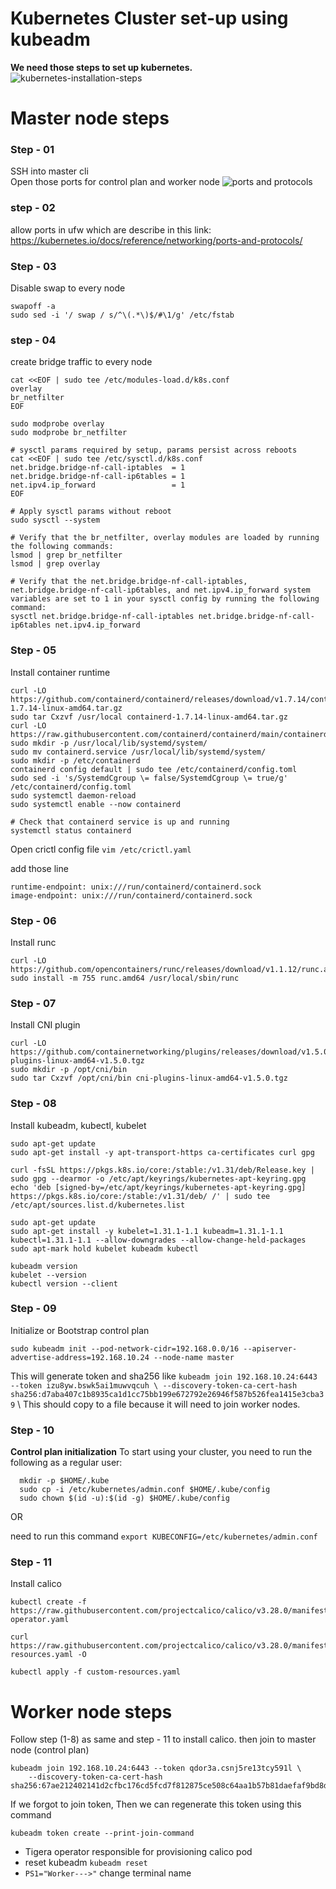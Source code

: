 # Kubernetes Cluster set-up using kubeadm

**We need those steps to set up kubernetes.**
![kubernetes-installation-steps](images/kubernetes-installation-steps.png)

# Master node steps
### Step - 01
SSH into master cli \
Open those ports for control plan and worker node
![ports and protocols](images/kubernetes-ports.png)


### step - 02 
allow ports in ufw which are describe in this link: https://kubernetes.io/docs/reference/networking/ports-and-protocols/

### Step - 03
Disable swap to every node
```shell
swapoff -a
sudo sed -i '/ swap / s/^\(.*\)$/#\1/g' /etc/fstab
```

### step - 04
create bridge traffic to every node
```shell
cat <<EOF | sudo tee /etc/modules-load.d/k8s.conf
overlay
br_netfilter
EOF

sudo modprobe overlay
sudo modprobe br_netfilter

# sysctl params required by setup, params persist across reboots
cat <<EOF | sudo tee /etc/sysctl.d/k8s.conf
net.bridge.bridge-nf-call-iptables  = 1
net.bridge.bridge-nf-call-ip6tables = 1
net.ipv4.ip_forward                 = 1
EOF

# Apply sysctl params without reboot
sudo sysctl --system

# Verify that the br_netfilter, overlay modules are loaded by running the following commands:
lsmod | grep br_netfilter
lsmod | grep overlay

# Verify that the net.bridge.bridge-nf-call-iptables, net.bridge.bridge-nf-call-ip6tables, and net.ipv4.ip_forward system variables are set to 1 in your sysctl config by running the following command:
sysctl net.bridge.bridge-nf-call-iptables net.bridge.bridge-nf-call-ip6tables net.ipv4.ip_forward
```

### Step - 05
Install container runtime 
```shell
curl -LO https://github.com/containerd/containerd/releases/download/v1.7.14/containerd-1.7.14-linux-amd64.tar.gz
sudo tar Cxzvf /usr/local containerd-1.7.14-linux-amd64.tar.gz
curl -LO https://raw.githubusercontent.com/containerd/containerd/main/containerd.service
sudo mkdir -p /usr/local/lib/systemd/system/
sudo mv containerd.service /usr/local/lib/systemd/system/
sudo mkdir -p /etc/containerd
containerd config default | sudo tee /etc/containerd/config.toml
sudo sed -i 's/SystemdCgroup \= false/SystemdCgroup \= true/g' /etc/containerd/config.toml
sudo systemctl daemon-reload
sudo systemctl enable --now containerd

# Check that containerd service is up and running
systemctl status containerd
```

Open crictl config file `vim /etc/crictl.yaml`

add those line 
```shell
runtime-endpoint: unix:///run/containerd/containerd.sock
image-endpoint: unix:///run/containerd/containerd.sock
```

### Step - 06
Install runc

```shell
curl -LO https://github.com/opencontainers/runc/releases/download/v1.1.12/runc.amd64
sudo install -m 755 runc.amd64 /usr/local/sbin/runc
```

### Step - 07
Install CNI plugin

```shell
curl -LO https://github.com/containernetworking/plugins/releases/download/v1.5.0/cni-plugins-linux-amd64-v1.5.0.tgz
sudo mkdir -p /opt/cni/bin
sudo tar Cxzvf /opt/cni/bin cni-plugins-linux-amd64-v1.5.0.tgz
```

### Step - 08
Install kubeadm, kubectl, kubelet
```shell
sudo apt-get update
sudo apt-get install -y apt-transport-https ca-certificates curl gpg

curl -fsSL https://pkgs.k8s.io/core:/stable:/v1.31/deb/Release.key | sudo gpg --dearmor -o /etc/apt/keyrings/kubernetes-apt-keyring.gpg
echo 'deb [signed-by=/etc/apt/keyrings/kubernetes-apt-keyring.gpg] https://pkgs.k8s.io/core:/stable:/v1.31/deb/ /' | sudo tee /etc/apt/sources.list.d/kubernetes.list

sudo apt-get update
sudo apt-get install -y kubelet=1.31.1-1.1 kubeadm=1.31.1-1.1 kubectl=1.31.1-1.1 --allow-downgrades --allow-change-held-packages
sudo apt-mark hold kubelet kubeadm kubectl

kubeadm version
kubelet --version
kubectl version --client

```

### Step - 09 
Initialize or Bootstrap control plan
```shell
sudo kubeadm init --pod-network-cidr=192.168.0.0/16 --apiserver-advertise-address=192.168.10.24 --node-name master
```
This will generate token and sha256 like `kubeadm join 192.168.10.24:6443 --token izu8yw.bswk5ai1muwvqcuh \
--discovery-token-ca-cert-hash sha256:d7aba407c1b8935ca1d1cc75bb199e672792e26946f587b526fea1415e3cba39`
\ This should copy to a file because it will need to join worker nodes.


### Step - 10
**Control plan initialization**
To start using your cluster, you need to run the following as a regular user:
```shell
  mkdir -p $HOME/.kube
  sudo cp -i /etc/kubernetes/admin.conf $HOME/.kube/config
  sudo chown $(id -u):$(id -g) $HOME/.kube/config
```

OR

need to run this command `export KUBECONFIG=/etc/kubernetes/admin.conf`

### Step - 11
Install calico
```shell
kubectl create -f https://raw.githubusercontent.com/projectcalico/calico/v3.28.0/manifests/tigera-operator.yaml

curl https://raw.githubusercontent.com/projectcalico/calico/v3.28.0/manifests/custom-resources.yaml -O

kubectl apply -f custom-resources.yaml
```


# Worker node steps
Follow step (1-8) as same and step - 11 to install calico. then join to master node (control plan)
```shell
kubeadm join 192.168.10.24:6443 --token qdor3a.csnj5re13tcy591l \
	--discovery-token-ca-cert-hash sha256:67ae212402141d2cfbc176cd5fcd7f812875ce508c64aa1b57b81daefaf9bd8d
```

If we forgot to join token, Then we can regenerate this token using this command
```shell
kubeadm token create --print-join-command
```



* Tigera operator responsible for provisioning calico pod
* reset kubeadm `kubeadm reset`
* `PS1="Worker--->"` change terminal name




